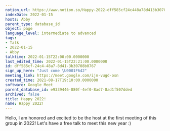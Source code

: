 ```yaml
---
notion_url: https://www.notion.so/Happy-2022-dff585cf24c448a78d413b30708b0767
indexDate: 2022-01-15
hosts: Abby
parent_type: database_id
object: page
language_level: intermediate to advanced
tags:
- Talk
- 2022-01-15
- Abby
talktime: 2022-01-15T22:00:00.0000000
last_edited_time: 2022-01-15T22:21:00.0000000
id: dff585cf-24c4-48a7-8d41-3b30708b0767
sign_up_here: "Just come \U0001F642"
meeting_link: https://meet.google.com/ijn-vugd-osn
created_time: 2021-08-17T19:10:00.0000000
software: Google Meet
parent_database_id: e9339446-880f-4ef0-8ad7-8ad1f507dded
archived: false
title: Happy 2022!
name: Happy 2022!
---
```


Hello, I am honored and excited to be the host at the first meeting of this group in 2022! Let's have a free talk to meet this new year :)






